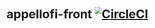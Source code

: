 # appellofi-front [![CircleCI](https://circleci.com/gh/baleen37/appellofi-front.svg?style=svg)](https://circleci.com/gh/baleen37/appellofi-front)
